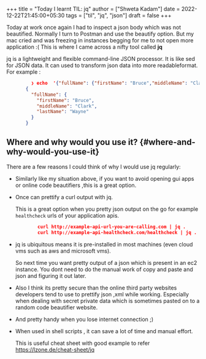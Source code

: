 +++
title = "Today I learnt TIL: jq"
author = ["Shweta Kadam"]
date = 2022-12-22T21:45:00+05:30
tags = ["til", "jq", "json"]
draft = false
+++

Today at work once again I had to inspect a json body which was not beautified. Normally I turn to Postman and use the beautify option.
      But my mac cried and was freezing in instances begging for me to not open more application :(
      This is where I came across a nifty tool called  ****jq****

jq is a lightweight and flexible command-line JSON processor. It is like sed for JSON data. It can used to transform json data into more readableformat.
For example :

```json
         ❯ echo  '{"fullName": {"firstName": "Bruce","middleName": "Clark", "lastName": "Wayne" }}' | jq .
       {
         "fullName": {
           "firstName": "Bruce",
           "middleName": "Clark",
           "lastName": "Wayne"
         }
       }
```


## Where and why would you use it? {#where-and-why-would-you-use-it}

There are a few reasons I could think of why I would use jq regularly:

<!--list-separator-->

-  Similarly like my situation above, if you want to avoid opening gui apps or online code beautifiers ,this is a great option.

<!--list-separator-->

-  Once can prettify a curl output with jq.

    This is a great option when you pretty json output on the go for example `healthcheck` urls of your application apis.

    ```json
            curl http://example-api-url-you-are-calling.com | jq .
            curl http://example-api-healthcheck.com/healthcheck | jq .
    ```

<!--list-separator-->

-  jq is ubiquitous means it is pre-installed in most machines (even cloud vms such as aws and microsoft vms).

    So next time you want pretty output of a json which is present in an ec2 instance.
    You dont need to do the manual work of copy and paste and json and figuring it out later.

<!--list-separator-->

-  Also I think its pretty secure than the online third party websites developers tend to use to prettify json ,xml while working. Especially when dealing with secret private data which is sometimes pasted on to a random code beautifier website.

<!--list-separator-->

-  And pretty handy when you lose internet connection ;)

<!--list-separator-->

-  When used in shell scripts , it can save a lot of time and manual effort.

    This is useful cheat sheet with good example to refer <https://lzone.de/cheat-sheet/jq>
